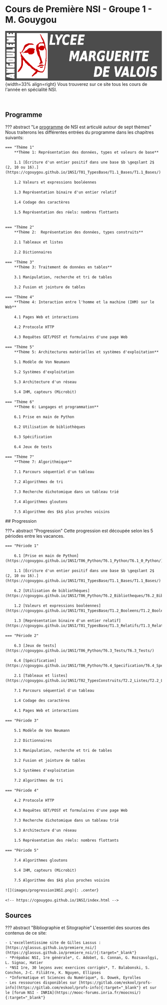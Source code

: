 # Cours de Première NSI - Groupe 1 - M. Gouygou


![mdv](images/logo_MdV_site.png){width=33% align=right}
Vous trouverez sur ce site tous les cours de l'année en spécialité NSI.

<br>

## Programme

??? abstract "Le [programme](data/Programme1NSI.pdf) de NSI est articulé autour de sept thèmes"
    Nous traiterons les différentes entrées du programme dans les chapitres suivants:

    === "Thème 1"
        **Thème 1: Représentation des données, types et valeurs de base**

        1.1 [Écriture d'un entier positif dans une base $b \geqslant 2$ (2, 10 ou 16).](https://cgouygou.github.io/1NSI/T01_TypesBase/T1.1_Bases/T1.1_Bases/)
        
        1.2 Valeurs et expressions booléennes

        1.3 Représentation binaire d'un entier relatif

        1.4 Codage des caractères
        
        1.5 Représentation des réels: nombres flottants

    
    === "Thème 2"
        **Thème 2:  Représentation des données, types construits**

        2.1 Tableaux et listes

        2.2 Dictionnaires

    === "Thème 3"
        **Thème 3: Traitement de données en tables**

        3.1 Manipulation, recherche et tri de tables

        3.2 Fusion et jointure de tables

    === "Thème 4"
        **Thème 4: Interaction entre l'homme et la machine (IHM) sur le Web**

        4.1 Pages Web et interactions

        4.2 Protocole HTTP

        4.3 Requêtes GET/POST et formulaires d'une page Web

    === "Thème 5"
        **Thème 5: Architectures matérielles et systèmes d'exploitation**

        5.1 Modèle de Von Neumann

        5.2 Systèmes d'exploitation

        5.3 Architecture d'un réseau

        5.4 IHM, capteurs (Microbit)

    === "Thème 6"
        **Thème 6: Langages et programmation**

        6.1 Prise en main de Python

        6.2 Utilisation de bibliothèques

        6.3 Spécification

        6.4 Jeux de tests

    === "Thème 7"
        **Thème 7: Algorithmique**
        
        7.1 Parcours séquentiel d'un tableau

        7.2 Algorithmes de tri
        
        7.3 Recherche dichotomique dans un tableau trié

        7.4 Algorithmes gloutons

        7.5 Algorithme des $k$ plus proches voisins

## Progression

???+ abstract "Progression"
    Cette progression est découpée selon les 5 périodes entre les vacances.

    === "Période 1"

        6.1 [Prise en main de Python](https://cgouygou.github.io/1NSI/T06_Python/T6.1_Python/T6.1_0_Python/)

        1.1 [Écriture d'un entier positif dans une base $b \geqslant 2$ (2, 10 ou 16).](https://cgouygou.github.io/1NSI/T01_TypesBase/T1.1_Bases/T1.1_Bases/)
        
        6.2 [Utilisation de bibliothèques](https://cgouygou.github.io/1NSI/T06_Python/T6.2_Bibliotheques/T6.2_Bibliotheques/)

        1.2 [Valeurs et expressions booléennes](https://cgouygou.github.io/1NSI/T01_TypesBase/T1.2_Booleens/T1.2_Booleens/)

        1.3 [Représentation binaire d'un entier relatif](https://cgouygou.github.io/1NSI/T01_TypesBase/T1.3_Relatifs/T1.3_Relatifs/)
    
    === "Période 2"

        6.3 [Jeux de tests](https://cgouygou.github.io/1NSI/T06_Python/T6.3_Tests/T6.3_Tests/)

        6.4 [Spécification](https://cgouygou.github.io/1NSI/T06_Python/T6.4_Specification/T6.4_Specification/)

        2.1 [Tableaux et listes](https://cgouygou.github.io/1NSI/T02_TypesConstruits/T2.2_Listes/T2.2_Listes1/)

        7.1 Parcours séquentiel d'un tableau

        1.4 Codage des caractères

        4.1 Pages Web et interactions

    === "Période 3"

        5.1 Modèle de Von Neumann

        2.2 Dictionnaires

        3.1 Manipulation, recherche et tri de tables

        3.2 Fusion et jointure de tables

        5.2 Systèmes d'exploitation

        7.2 Algorithmes de tri
    
    === "Période 4"

        4.2 Protocole HTTP

        4.3 Requêtes GET/POST et formulaires d'une page Web

        7.3 Recherche dichotomique dans un tableau trié

        5.3 Architecture d'un réseau

        1.5 Représentation des réels: nombres flottants
    
    === "Période 5"

        7.4 Algorithmes gloutons

        5.4 IHM, capteurs (Microbit)

        7.5 Algorithme des $k$ plus proches voisins

    ![](images/progression1NSI.png){: .center} 

    <!-- https://cgouygou.github.io/1NSI/index.html -->


## Sources

??? abstract "Bibliographie et Sitographie"
    L'essentiel des sources des contenus de ce site:

    - L'excellentissime site de Gilles Lassus : [https://glassus.github.io/premiere_nsi/](https://glassus.github.io/premiere_nsi/){:target="_blank"} 
    - *Prépabac NSI, 1re générale*, C. Adobet, G. Connan, G. Rozsavolgyi, L. Signac, Hatier
    - *NSI 1re, 30 leçons avec exercices corrigés*, T. Balabonski, S. Conchon, J-C. Filiâtre, K. Nguyen, Ellipses
    - *Informatique et Sciences du Numérique*, G. Dowek, Eyrolles
    - Les ressources disponibles sur [https://gitlab.com/eskool/profs-info](https://gitlab.com/eskool/profs-info){:target="_blank"} et sur le [forum NSI - INRIA](https://mooc-forums.inria.fr/moocnsi/){:target="_blank"}

